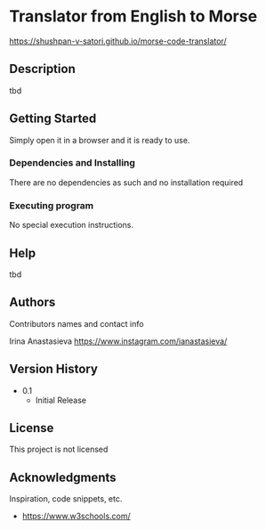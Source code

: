 # Translator from English to Morse

https://shushpan-v-satori.github.io/morse-code-translator/

## Description

tbd

## Getting Started
Simply open it in a browser and it is ready to use.

### Dependencies and Installing

There are no dependencies as such and no installation required


### Executing program

No special execution instructions.

## Help

tbd

## Authors

Contributors names and contact info

Irina Anastasieva
https://www.instagram.com/ianastasieva/

## Version History

* 0.1
    * Initial Release

## License

This project is not licensed

## Acknowledgments

Inspiration, code snippets, etc.
* https://www.w3schools.com/
